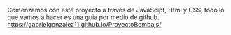 Comenzamos con este proyecto a través de JavaScipt, Html y CSS, todo lo que vamos a hacer es una guia por medio de github.  https://gabrielgonzalez11.github.io/ProyectoBombajs/
